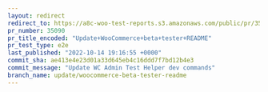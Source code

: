 ```yaml
---
layout: redirect
redirect_to: https://a8c-woo-test-reports.s3.amazonaws.com/public/pr/35090/e2e/index.html
pr_number: 35090
pr_title_encoded: "Update+WooCommerce+beta+tester+README"
pr_test_type: e2e
last_published: "2022-10-14 19:16:55 +0000"
commit_sha: ae413e4e23d01a33d645eb4c16ddd7f7bd12b4e3
commit_message: "Update WC Admin Test Helper dev commands"
branch_name: update/woocommerce-beta-tester-readme
---
```

